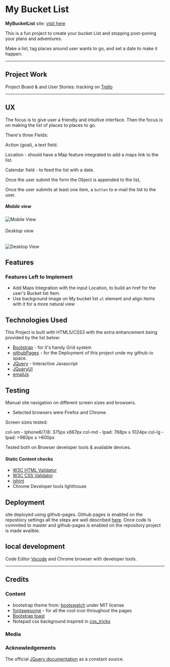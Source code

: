 # My Bucket List

**MyBucketList** site: [visit here](https://diogo-pessoa.github.io/MyBucketList/index.html)

This is a fun project to create your bucket List and stopping post-poning your plans and adventures.

Make a list, tag places around user wants to go, and set a date to make it happen.

---

## Project Work 

Project Board & and User Stories: tracking on [Trello](https://trello.com/b/dE5REmeS)

---

## UX

The focus is to give user a friendly and intuitive interface. Then the focus is on making the list of places to places to go.

There's three Fields:

Action (goal), a text field.

Location - should have a Map feature integrated to add a maps link to the list.

Calendar field - to feed the list with a date.

Once the user submit the form the Object is appended to the list, 

Once the user submits at least one item, a `button` to e-mail the list to the user. 

##### Mobile view

![Mobile View](https://github.com/diogo-pessoa/MyBucketList/blob/master/wireframes/MobileView.png)

###### Desktop view

![Desktop View](https://github.com/diogo-pessoa/MyBucketList/blob/master/wireframes/DesktopView.png)

## Features

### Features Left to Implement
- Add Maps Integration with the input Location, to build an href for the user's Bucket list Item.
- Use background image on My bucket list `ul` element and align items with it for a more natural view

## Technologies Used

This Project is built with HTML5/CSS3 with the extra enhancement being provided by the list below:

- [Bootstrap](https://getbootstrap.com/) - for it's handy Grid system 
- [githubPages](https://pages.github.com/) - for the Deployment of this project unde my github-io space.
- [JQuery](https://jquery.com/) - Interactive Javascript
- [JQueryUI](https://learn.jquery.com/jquery-ui/)
- [emailJs](https://www.emailjs.com/)

## Testing

Manual site navigation on different screen sizes and browsers. 

- Selected browsers were Firefox and Chrome. 

Screen sizes tested: 

col-sm - Iphone6/7/8:  375px x667px
col-md - Ipad: 768px x 1024px
col-lg - Ipad: >960px x >600px

Tested both on Browser developer tools & available devices. 

#### Static Content checks
- [W3C HTML Validator](https://validator.w3.org/)
- [W3C CSS Validator](http://jigsaw.w3.org/css-validator/validator$link)
- [jshint](https://jshint.com/)
- Chrome Developer tools lighthouse 

## Deployment

site deployed using github-pages. Github pages is enabled on the repostiory settings all the steps are well described [here](https://pages.github.com/). Once code Is commited to master and github-pages is enabled on the repository project is made availble.

## local development

Code Editor [Vscode](https://code.visualstudio.com/) and Chrome browser with developer tools.

---

## Credits

### Content

- bootstrap theme from: [bootswatch](https://bootswatch.com/journal/) under MIT license
- [fontawesome](https://fontawesome.com/) - for all the cool icon throughout the pages
- [Bootstrap toast](https://getbootstrap.com/docs/4.2/components/toasts/)
- Notepad css background inspired in [css_tricks](https://css-tricks.com/how-to-create-a-notebook-design-with-css/)

### Media

### Acknowledgements

The official [JQuery documentation](https://api.jquery.com/) as a constant source.

